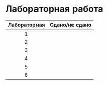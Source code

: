 # Лабораторная работа

| Лабораторная | Сдано/не сдано | 
|:------:|:----------|
|1|  | |
| 2 | | |
| 3 | | |
| 4 | | | | |
| 5 | | | |
| 6 | | | |
